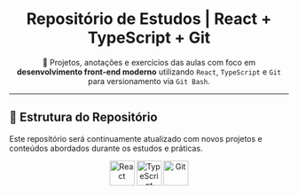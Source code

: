 <h1 align="center">Repositório de Estudos | React + TypeScript + Git</h1>

<p align="center">
  🚀 Projetos, anotações e exercícios das aulas com foco em <strong>desenvolvimento front-end moderno</strong> utilizando <code>React</code>, <code>TypeScript</code> e <code>Git</code> para versionamento via <code>Git Bash</code>.
</p>

---

## 📁 Estrutura do Repositório

Este repositório será continuamente atualizado com novos projetos e conteúdos abordados durante os estudos e práticas.
<p align="center">
  <img src="https://upload.wikimedia.org/wikipedia/commons/a/a7/React-icon.svg" alt="React" width="45"/>
  <img src="https://cdn.jsdelivr.net/gh/devicons/devicon/icons/typescript/typescript-original.svg" alt="TypeScript" width="45"/>
  <img src="https://cdn.jsdelivr.net/gh/devicons/devicon/icons/git/git-original.svg" alt="Git" width="45"/>
</p>

